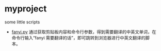 # myproject
some little scripts

* [fanyi.py](myproject/fanyi.py) 通过获取剪贴板内容和命令行参数，得到需要翻译的中英文单词，在命令行输入“fanyi 需要翻译的话”，即可跳转到浏览器进行中英文翻译的脚本。
